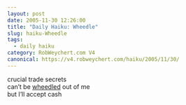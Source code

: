 ```yaml
---
layout: post
date: 2005-11-30 12:26:00
title: "Daily Haiku: Wheedle"
slug: haiku-Wheedle
tags:
  - daily haiku
category: RobWeychert.com V4
canonical: https://v4.robweychert.com/haiku/2005/11/30/
---
```


crucial trade secrets  
can’t be [wheedled](http://dictionary.reference.com/wordoftheday/archive/2005/11/30.html) out of me  
but I’ll accept cash
